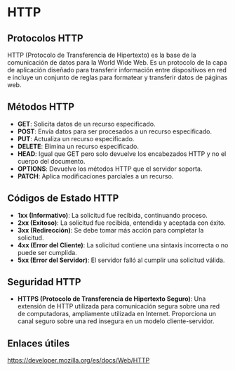 # HTTP

## Protocolos HTTP

HTTP (Protocolo de Transferencia de Hipertexto) es la base de la comunicación de datos para la World Wide Web. Es un protocolo de la capa de aplicación diseñado para transferir información entre dispositivos en red e incluye un conjunto de reglas para formatear y transferir datos de páginas web.

## Métodos HTTP

- **GET**: Solicita datos de un recurso especificado.
- **POST**: Envía datos para ser procesados a un recurso especificado.
- **PUT**: Actualiza un recurso especificado.
- **DELETE**: Elimina un recurso especificado.
- **HEAD**: Igual que GET pero solo devuelve los encabezados HTTP y no el cuerpo del documento.
- **OPTIONS**: Devuelve los métodos HTTP que el servidor soporta.
- **PATCH**: Aplica modificaciones parciales a un recurso.

## Códigos de Estado HTTP

- **1xx (Informativo)**: La solicitud fue recibida, continuando proceso.
- **2xx (Exitoso)**: La solicitud fue recibida, entendida y aceptada con éxito.
- **3xx (Redirección)**: Se debe tomar más acción para completar la solicitud.
- **4xx (Error del Cliente)**: La solicitud contiene una sintaxis incorrecta o no puede ser cumplida.
- **5xx (Error del Servidor)**: El servidor falló al cumplir una solicitud válida.

## Seguridad HTTP

- **HTTPS (Protocolo de Transferencia de Hipertexto Seguro)**: Una extensión de HTTP utilizada para comunicación segura sobre una red de computadoras, ampliamente utilizada en Internet. Proporciona un canal seguro sobre una red insegura en un modelo cliente-servidor.


## Enlaces útiles

https://developer.mozilla.org/es/docs/Web/HTTP

